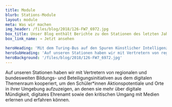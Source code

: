 ```yaml
---
title: Module
blurb: Stations-Module
layout: module
meta: Was wir machen
img_header: /files/blog/2018/126-FW7_6972.jpg
box_title: Unser Blog enthält Berichte zu den Stationen des letzten Jahres.
box_link_name: → Jetzt ansehen

heroHeading: 'Mit dem Turing-Bus auf den Spuren Künstlicher Intelligenz'
heroSubHeading: 'Auf unseren Stationen haben wir mit Vertretern von regionalen und bundesweiten Bildungs- und Beteiligungsinitiativen aus dem digitalen Themenraum kooperiert, um den Schüler*innen Aktionspotentiale und Orte in ihrer Umgebung aufzuzeigen, an denen sie mehr über digitale Mündigkeit, digitales Ehrenamt sowie den kritischen Umgang mit Medien erlernen und erfahren können.'
heroBackground: '/files/blog/2018/126-FW7_6972.jpg'
---
```


Auf unseren Stationen haben wir mit Vertretern von regionalen und bundesweiten Bildungs- und Beteiligungsinitiativen aus dem digitalen Themenraum kooperiert, um den Schüler*innen Aktionspotentiale und Orte in ihrer Umgebung aufzuzeigen, an denen sie mehr über digitale Mündigkeit, digitales Ehrenamt sowie den kritischen Umgang mit Medien erlernen und erfahren können.
